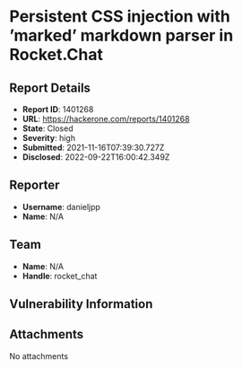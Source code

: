 # Persistent CSS injection with ’marked’ markdown parser in Rocket.Chat

## Report Details
- **Report ID**: 1401268
- **URL**: https://hackerone.com/reports/1401268
- **State**: Closed
- **Severity**: high
- **Submitted**: 2021-11-16T07:39:30.727Z
- **Disclosed**: 2022-09-22T16:00:42.349Z

## Reporter
- **Username**: danieljpp
- **Name**: N/A

## Team
- **Name**: N/A
- **Handle**: rocket_chat

## Vulnerability Information


## Attachments
No attachments
